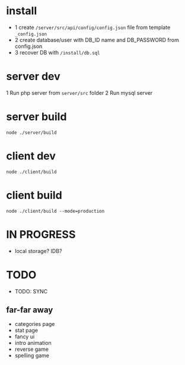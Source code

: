 # install
* 1 create `/server/src/api/config/config.json` file from template `_config.json`
* 2 create database/user with DB_ID name and DB_PASSWORD from config.json
* 3 recover DB with `/install/db.sql`

# server dev
1 Run php server from `server/src` folder
2 Run mysql server

# server build
`node ./server/build`

# client dev
`node ./client/build`

# client build
`node ./client/build --mode=production`

# IN PROGRESS
* local storage? IDB?

# TODO
* TODO: SYNC

## far-far away
* categories page
* stat page
* fancy ui
* intro animation
* reverse game
* spelling game
